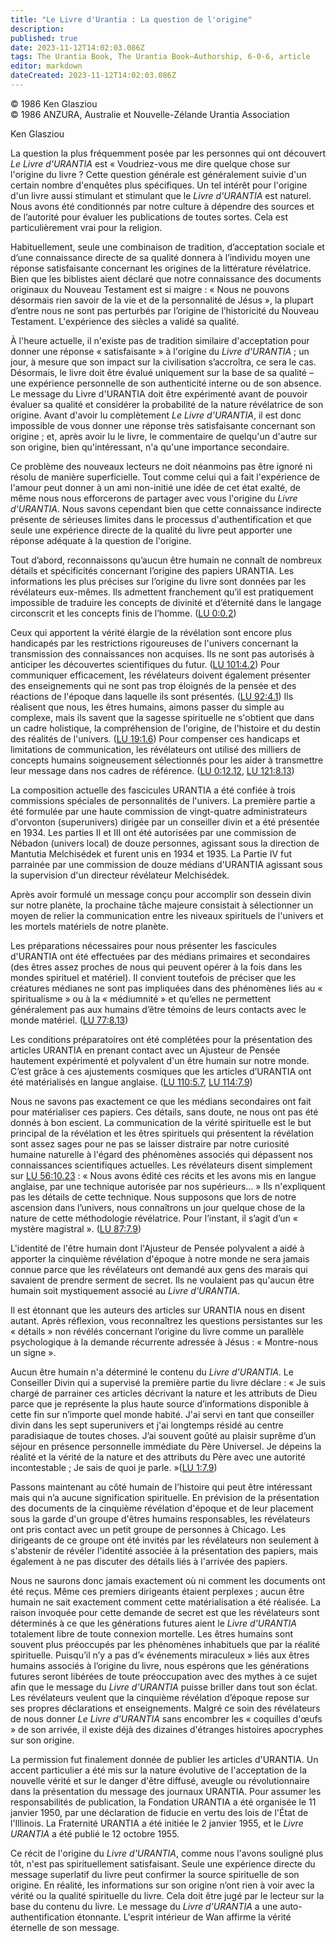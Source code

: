 ```yaml
---
title: "Le Livre d'Urantia : La question de l'origine"
description: 
published: true
date: 2023-11-12T14:02:03.086Z
tags: The Urantia Book, The Urantia Book—Authorship, 6-0-6, article
editor: markdown
dateCreated: 2023-11-12T14:02:03.086Z
---
```


<p class="v-card v-sheet theme--light gray lighten-3 px-2 py-1">© 1986 Ken Glasziou<br>© 1986 ANZURA, Australie et Nouvelle-Zélande Urantia Association</p>


Ken Glasziou

La question la plus fréquemment posée par les personnes qui ont découvert _Le Livre d'URANTIA_ est « Voudriez-vous me dire quelque chose sur l'origine du livre ? Cette question générale est généralement suivie d'un certain nombre d'enquêtes plus spécifiques. Un tel intérêt pour l'origine d'un livre aussi stimulant et stimulant que le _Livre d'URANTIA_ est naturel. Nous avons été conditionnés par notre culture à dépendre des sources et de l’autorité pour évaluer les publications de toutes sortes. Cela est particulièrement vrai pour la religion.

Habituellement, seule une combinaison de tradition, d’acceptation sociale et d’une connaissance directe de sa qualité donnera à l’individu moyen une réponse satisfaisante concernant les origines de la littérature révélatrice. Bien que les biblistes aient déclaré que notre connaissance des documents originaux du Nouveau Testament est si maigre : « Nous ne pouvons désormais rien savoir de la vie et de la personnalité de Jésus », la plupart d’entre nous ne sont pas perturbés par l’origine de l’historicité du Nouveau Testament. L'expérience des siècles a validé sa qualité.

À l'heure actuelle, il n'existe pas de tradition similaire d'acceptation pour donner une réponse « satisfaisante » à l'origine du _Livre d'URANTIA_ ; un jour, à mesure que son impact sur la civilisation s’accroîtra, ce sera le cas. Désormais, le livre doit être évalué uniquement sur la base de sa qualité – une expérience personnelle de son authenticité interne ou de son absence. Le message du Livre d'URANTIA doit être expérimenté avant de pouvoir évaluer sa qualité et considérer la probabilité de la nature révélatrice de son origine. Avant d'avoir lu complètement _Le Livre d'URANTIA_, il est donc impossible de vous donner une réponse très satisfaisante concernant son origine ; et, après avoir lu le livre, le commentaire de quelqu'un d'autre sur son origine, bien qu'intéressant, n'a qu'une importance secondaire.

Ce problème des nouveaux lecteurs ne doit néanmoins pas être ignoré ni résolu de manière superficielle. Tout comme celui qui a fait l'expérience de l'amour peut donner à un ami non-initié une idée de cet état exalté, de même nous nous efforcerons de partager avec vous l'origine du _Livre d'URANTIA_. Nous savons cependant bien que cette connaissance indirecte présente de sérieuses limites dans le processus d'authentification et que seule une expérience directe de la qualité du livre peut apporter une réponse adéquate à la question de l'origine.

Tout d’abord, reconnaissons qu’aucun être humain ne connaît de nombreux détails et spécificités concernant l’origine des papiers URANTIA. Les informations les plus précises sur l’origine du livre sont données par les révélateurs eux-mêmes. Ils admettent franchement qu’il est pratiquement impossible de traduire les concepts de divinité et d’éternité dans le langage circonscrit et les concepts finis de l’homme. ([LU 0:0.2](/fr/The_Urantia_Book/0#p0_2))

Ceux qui apportent la vérité élargie de la révélation sont encore plus handicapés par les restrictions rigoureuses de l'univers concernant la transmission des connaissances non acquises. Ils ne sont pas autorisés à anticiper les découvertes scientifiques du futur. ([LU 101:4.2](/fr/The_Urantia_Book/101#p4_2)) Pour communiquer efficacement, les révélateurs doivent également présenter des enseignements qui ne sont pas trop éloignés de la pensée et des réactions de l'époque dans laquelle ils sont présentés. ([LU 92:4.1](/fr/The_Urantia_Book/92#p4_1)) Ils réalisent que nous, les êtres humains, aimons passer du simple au complexe, mais ils savent que la sagesse spirituelle ne s'obtient que dans un cadre holistique, la compréhension de l'origine, de l'histoire et du destin des réalités de l'univers. ([LU 19:1.6](/fr/The_Urantia_Book/19#p1_6)) Pour compenser ces handicaps et limitations de communication, les révélateurs ont utilisé des milliers de concepts humains soigneusement sélectionnés pour les aider à transmettre leur message dans nos cadres de référence. ([LU 0:12.12](/fr/The_Urantia_Book/0#p12_12), [LU 121:8.13](/fr/The_Urantia_Book/121#p8_13))

La composition actuelle des fascicules URANTIA a été confiée à trois commissions spéciales de personnalités de l'univers. La première partie a été formulée par une haute commission de vingt-quatre administrateurs d'orvonton (superunivers) dirigée par un conseiller divin et a été présentée en 1934. Les parties II et III ont été autorisées par une commission de Nébadon (univers local) de douze personnes, agissant sous la direction de Mantutia Melchisédek et furent unis en 1934 et 1935. La Partie IV fut parrainée par une commission de douze médians d'URANTIA agissant sous la supervision d'un directeur révélateur Melchisédek.

Après avoir formulé un message conçu pour accomplir son dessein divin sur notre planète, la prochaine tâche majeure consistait à sélectionner un moyen de relier la communication entre les niveaux spirituels de l'univers et les mortels matériels de notre planète.

Les préparations nécessaires pour nous présenter les fascicules d'URANTIA ont été effectuées par des médians primaires et secondaires (des êtres assez proches de nous qui peuvent opérer à la fois dans les mondes spirituel et matériel). Il convient toutefois de préciser que les créatures médianes ne sont pas impliquées dans des phénomènes liés au « spiritualisme » ou à la « médiumnité » et qu’elles ne permettent généralement pas aux humains d’être témoins de leurs contacts avec le monde matériel. ([LU 77:8.13](/fr/The_Urantia_Book/77#p8_13))

Les conditions préparatoires ont été complétées pour la présentation des articles URANTIA en prenant contact avec un Ajusteur de Pensée hautement expérimenté et polyvalent d'un être humain sur notre monde. C’est grâce à ces ajustements cosmiques que les articles d’URANTIA ont été matérialisés en langue anglaise. ([LU 110:5.7](/fr/The_Urantia_Book/110#p5_7), [LU 114:7.9](/fr/The_Urantia_Book/114#p7_9))

Nous ne savons pas exactement ce que les médians secondaires ont fait pour matérialiser ces papiers. Ces détails, sans doute, ne nous ont pas été donnés à bon escient. La communication de la vérité spirituelle est le but principal de la révélation et les êtres spirituels qui présentent la révélation sont assez sages pour ne pas se laisser distraire par notre curiosité humaine naturelle à l'égard des phénomènes associés qui dépassent nos connaissances scientifiques actuelles. Les révélateurs disent simplement sur [LU 56:10.23](/fr/The_Urantia_Book/56#p10_23) : « Nous avons édité ces récits et les avons mis en langue anglaise, par une technique autorisée par nos supérieurs… » Ils n'expliquent pas les détails de cette technique. Nous supposons que lors de notre ascension dans l’univers, nous connaîtrons un jour quelque chose de la nature de cette méthodologie révélatrice. Pour l’instant, il s’agit d’un « mystère magistral ». ([LU 87:7.9](/fr/The_Urantia_Book/87#p7_9))

L'identité de l'être humain dont l'Ajusteur de Pensée polyvalent a aidé à apporter la cinquième révélation d'époque à notre monde ne sera jamais connue parce que les révélateurs ont demandé aux gens des marais qui savaient de prendre serment de secret. Ils ne voulaient pas qu'aucun être humain soit mystiquement associé au _Livre d'URANTIA_.

Il est étonnant que les auteurs des articles sur URANTIA nous en disent autant. Après réflexion, vous reconnaîtrez les questions persistantes sur les « détails » non révélés concernant l’origine du livre comme un parallèle psychologique à la demande récurrente adressée à Jésus : « Montre-nous un signe ».

Aucun être humain n'a déterminé le contenu du _Livre d'URANTIA_. Le Conseiller Divin qui a supervisé la première partie du livre déclare : « Je suis chargé de parrainer ces articles décrivant la nature et les attributs de Dieu parce que je représente la plus haute source d’informations disponible à cette fin sur n’importe quel monde habité. J'ai servi en tant que conseiller divin dans les sept superunivers et j'ai longtemps résidé au centre paradisiaque de toutes choses. J’ai souvent goûté au plaisir suprême d’un séjour en présence personnelle immédiate du Père Universel. Je dépeins la réalité et la vérité de la nature et des attributs du Père avec une autorité incontestable ; Je sais de quoi je parle. »([LU 1:7.9](/fr/The_Urantia_Book/1#p7_9))

Passons maintenant au côté humain de l’histoire qui peut être intéressant mais qui n’a aucune signification spirituelle. En prévision de la présentation des documents de la cinquième révélation d'époque et de leur placement sous la garde d'un groupe d'êtres humains responsables, les révélateurs ont pris contact avec un petit groupe de personnes à Chicago. Les dirigeants de ce groupe ont été invités par les révélateurs non seulement à s'abstenir de révéler l'identité associée à la présentation des papiers, mais également à ne pas discuter des détails liés à l'arrivée des papiers.

Nous ne saurons donc jamais exactement où ni comment les documents ont été reçus. Même ces premiers dirigeants étaient perplexes ; aucun être humain ne sait exactement comment cette matérialisation a été réalisée. La raison invoquée pour cette demande de secret est que les révélateurs sont déterminés à ce que les générations futures aient le _Livre d'URANTIA_ totalement libre de toute connexion mortelle. Les êtres humains sont souvent plus préoccupés par les phénomènes inhabituels que par la réalité spirituelle. Puisqu’il n’y a pas d’« événements miraculeux » liés aux êtres humains associés à l’origine du livre, nous espérons que les générations futures seront libérées de toute préoccupation avec des mythes à ce sujet afin que le message du _Livre d’URANTIA_ puisse briller dans tout son éclat. Les révélateurs veulent que la cinquième révélation d’époque repose sur ses propres déclarations et enseignements. Malgré ce soin des révélateurs de nous donner _Le Livre d'URANTIA_ sans encombrer les « coquilles d'œufs » de son arrivée, il existe déjà des dizaines d'étranges histoires apocryphes sur son origine.

La permission fut finalement donnée de publier les articles d'URANTIA. Un accent particulier a été mis sur la nature évolutive de l'acceptation de la nouvelle vérité et sur le danger d'être diffusé, aveugle ou révolutionnaire dans la présentation du message des journaux URANTIA. Pour assumer les responsabilités de publication, la Fondation URANTIA a été organisée le 11 janvier 1950, par une déclaration de fiducie en vertu des lois de l'État de l'Illinois. La Fraternité URANTIA a été initiée le 2 janvier 1955, et le _Livre URANTIA_ a été publié le 12 octobre 1955.

Ce récit de l'origine du _Livre d'URANTIA_, comme nous l'avons souligné plus tôt, n'est pas spirituellement satisfaisant. Seule une expérience directe du message superlatif du livre peut confirmer la source spirituelle de son origine. En réalité, les informations sur son origine n’ont rien à voir avec la vérité ou la qualité spirituelle du livre. Cela doit être jugé par le lecteur sur la base du contenu du livre. Le message du _Livre d'URANTIA_ a une auto-authentification étonnante. L'esprit intérieur de Wan affirme la vérité éternelle de son message.

